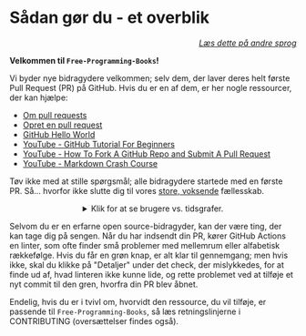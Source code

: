 # Sådan gør du - et overblik

<div align="right" markdown="1">

*[Læs dette på andre sprog](README.md#translations)*

</div>

**Velkommen til `Free-Programming-Books`!**

Vi byder nye bidragydere velkommen; selv dem, der laver deres helt første Pull Request (PR) på GitHub. Hvis du er en af dem, er her nogle ressourcer, der kan hjælpe:

* [Om pull requests](https://docs.github.com/en/pull-requests/collaborating-with-pull-requests/proposing-changes-to-your-work-with-pull-requests/about-pull-requests)
* [Opret en pull request](https://docs.github.com/en/pull-requests/collaborating-with-pull-requests/proposing-changes-to-your-work-with-pull-requests/creating-a-pull-request)
* [GitHub Hello World](https://docs.github.com/en/get-started/quickstart/hello-world)
* [YouTube - GitHub Tutorial For Beginners](https://www.youtube.com/watch?v=0fKg7e37bQE)
* [YouTube - How To Fork A GitHub Repo and Submit A Pull Request](https://www.youtube.com/watch?v=G1I3HF4YWEw)
* [YouTube - Markdown Crash Course](https://www.youtube.com/watch?v=HUBNt18RFbo)


Tøv ikke med at stille spørgsmål; alle bidragydere startede med en første PR. Så... hvorfor ikke slutte dig til vores [store, voksende](https://www.apiseven.com/en/contributor-graph?chart=contributorOverTime&repo=ebookfoundation/free-programming-books) fællesskab.

<details align="center" markdown="1">
<summary>Klik for at se brugere vs. tidsgrafer.</summary>

[![EbookFoundation/free-programming-books's Contributor over time Graph](https://contributor-overtime-api.apiseven.com/contributors-svg?chart=contributorOverTime&repo=ebookfoundation/free-programming-books)](https://www.apiseven.com/en/contributor-graph?chart=contributorOverTime&repo=ebookfoundation/free-programming-books)

[![EbookFoundation/free-programming-books's Monthly Active Contributors graph](https://contributor-overtime-api.apiseven.com/contributors-svg?chart=contributorMonthlyActivity&repo=ebookfoundation/free-programming-books)](https://www.apiseven.com/en/contributor-graph?chart=contributorMonthlyActivity&repo=ebookfoundation/free-programming-books)

</details>

Selvom du er en erfarne open source-bidragyder, kan der være ting, der kan tage dig på sengen. Når du har indsendt din PR, kører GitHub Actions en linter, som ofte finder små problemer med mellemrum eller alfabetisk rækkefølge. Hvis du får en grøn knap, er alt klar til gennemgang; men hvis ikke, skal du klikke på "Detaljer" under det check, der mislykkedes, for at finde ud af, hvad linteren ikke kunne lide, og rette problemet ved at tilføje et nyt commit til den gren, hvorfra din PR blev åbnet.

Endelig, hvis du er i tvivl om, hvorvidt den ressource, du vil tilføje, er passende til `Free-Programming-Books`, så læs retningslinjerne i CONTRIBUTING (oversættelser findes også).
